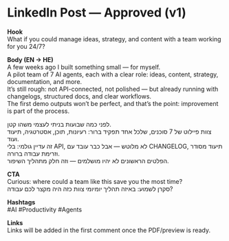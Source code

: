 
# LinkedIn Post — Approved (v1)

**Hook**  
What if you could manage ideas, strategy, and content with a team working for you 24/7?

**Body (EN → HE)**  
A few weeks ago I built something small — for myself.  
A pilot team of 7 AI agents, each with a clear role: ideas, content, strategy, documentation, and more.  
It’s still rough: not API-connected, not polished — but already running with changelogs, structured docs, and clear workflows.  
The first demo outputs won’t be perfect, and that’s the point: improvement is part of the process.

לפני כמה שבועות בניתי לעצמי משהו קטן.  
צוות פיילוט של 7 סוכנים, שלכל אחד תפקיד ברור: רעיונות, תוכן, אסטרטגיה, תיעוד ועוד.  
זה עדיין גולמי: בלי API, לא מלוטש — אבל כבר עובד עם CHANGELOG, תיעוד מסודר וזרימת עבודה ברורה.  
הפלטים הראשונים לא יהיו מושלמים — וזה חלק מתהליך השיפור.

**CTA**  
Curious: where could a team like this save you the most time?  
סקרן לשמוע: באיזה תהליך יומיומי צוות כזה היה מקצר לכם עבודה?

**Hashtags**  
#AI #Productivity #Agents

**Links**  
Links will be added in the first comment once the PDF/preview is ready.
